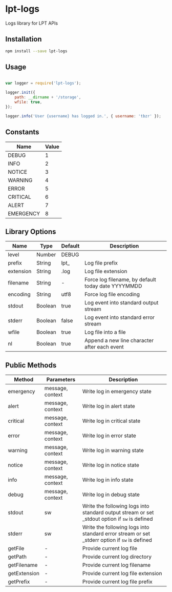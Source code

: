 # lpt-logs
Logs library for LPT APIs

## Installation

```bash
npm install --save lpt-logs
```

## Usage

```javascript

var logger = require('lpt-logs');

logger.init({
	path: __dirname + '/storage',
	wfile: true,
});

logger.info('User {username} has logged in.', { username: 'tbzr' });

```

## Constants
Name      | Value
----------|-------
DEBUG     | 1
INFO      | 2
NOTICE    | 3
WARNING   | 4
ERROR     | 5
CRITICAL  | 6
ALERT     | 7
EMERGENCY | 8


## Library Options

Name      | Type    | Default | Description
----------|---------|---------|---------------
level     | Number  | DEBUG   | 
prefix    | String  | lpt_    | Log file prefix
extension | String  | .log    | Log file extension
filename  | String  | -       | Force log filename, by default today date YYYYMMDD
encoding  | String  | utf8    | Force log file encoding
stdout    | Boolean | true    | Log event into standard output stream
stderr    | Boolean | false   | Log event into standard error stream
wfile     | Boolean | true    | Log file into a file
nl        | Boolean | true    | Append a new line character after each event

## Public Methods

Method       | Parameters       | Description
-------------|------------------|-------------
emergency    | message, context | Write log in emergency state
alert        | message, context | Write log in alert state
critical     | message, context | Write log in critical state
error        | message, context | Write log in error state
warning      | message, context | Write log in warning state
notice       | message, context | Write log in notice state
info         | message, context | Write log in info state
debug        | message, context | Write log in debug state
stdout       | sw               | Write the following logs into standard output stream or set _stdout option if `sw` is defined
stderr       | sw               | Write the following logs into standard error stream or set _stderr option if `sw` is defined
getFile      | -                | Provide current log file
getPath      | -                | Provide current log directory
getFilename  | -                | Provide current log filename
getExtension | -                | Provide current log file extension
getPrefix    | -                | Provide current log file prefix
